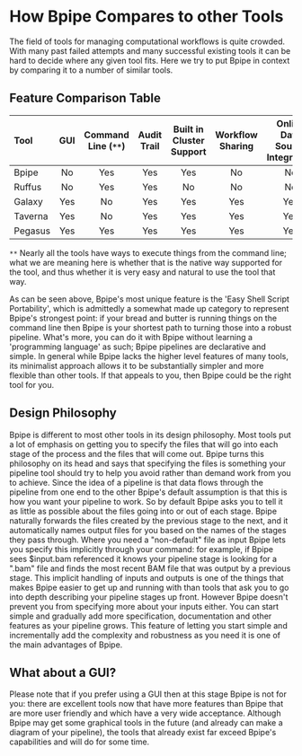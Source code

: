 # How Bpipe Compares to other Tools

The field of tools for managing computational workflows is quite crowded.  With many past failed attempts and many successful existing tools it can be hard to decide where any given tool fits.   Here we try to put Bpipe in context by comparing it to a number of similar tools.


## Feature Comparison Table

|Tool|GUI|Command Line (`**`)|Audit Trail|Built in Cluster Support|Workflow Sharing|Online Data Source Integration|Need Programming Knowledge?|Easy Shell Script Portability|
|:------|:-----:|:----:|:-----:|:----:|:-----:|:----:|:-----:|:----:| 
|Bpipe|No|Yes|Yes|Yes|No|No|No|Yes|
|Ruffus|No|Yes|Yes|No|No|No|Yes|No|
|Galaxy|Yes|No|Yes|Yes|Yes|Yes|No|No|
|Taverna|Yes|No|Yes|Yes|Yes|Yes|No|No|
|Pegasus|Yes|Yes|Yes|Yes|Yes|Yes|Yes|No|


`**` Nearly all the tools have ways to execute things from the command line; what we are meaning here is whether that is the native way supported for the tool, and thus whether it is very easy and natural to use the tool that way.

As can be seen above, Bpipe's most unique feature is the 'Easy Shell Script Portability', which is  admittedly a somewhat made up category to represent Bpipe's strongest point:  if your bread and butter is running things on the command line then Bpipe is your shortest path to turning those into a robust pipeline.   What's more, you can do it with Bpipe without learning a 'programming language' as such;  Bpipe pipelines are declarative and  simple.  In general while Bpipe lacks the higher level features of many tools, its minimalist approach allows it to be substantially simpler and more flexible than other tools.  If that appeals to you, then Bpipe could be the right tool for you.

## Design Philosophy

Bpipe is different to most other tools in its design philosophy.  Most tools put a lot of emphasis on getting you to specify the files that will go into each stage of the process and the files that will come out.  Bpipe turns this philosophy on its head and says that specifying the files is something your pipeline tool should try to help you avoid rather than demand work from you to achieve. Since the idea of a pipeline is that data flows through the pipeline from one end to the other Bpipe's default assumption is that this is how you want your pipeline to work.  So by default Bpipe asks you to tell it as little as possible about the files going into or out of each stage.  Bpipe naturally forwards the files created by the previous stage to the next, and it automatically names output files for you based on the names of the stages they pass through.  Where you need a "non-default" file as input Bpipe lets you specify this implicitly through your command:  for example, if Bpipe sees $input.bam referenced it knows your pipeline stage is looking for a ".bam" file and finds the most recent BAM file that was output by a previous stage.  This implicit handling of inputs and outputs is one of the things that makes Bpipe easier to get up and running with than tools that ask you to go into depth describing your pipeline stages up front.  However Bpipe doesn't prevent you from specifying more about your inputs either. You can start simple and gradually add more specification, documentation and other features as your pipeline grows. This feature of letting you start simple and incrementally add the complexity and robustness as you need it is one of the main advantages of Bpipe.

## What about a GUI?

Please note that if you prefer using a GUI then at this stage Bpipe is not for you: there are excellent tools now that have more features than Bpipe that are more user friendly and which have a very wide acceptance.   Although Bpipe may get some graphical tools in the future (and already can make a diagram of your pipeline), the tools that already exist far exceed Bpipe's capabilities and will do for some time.
